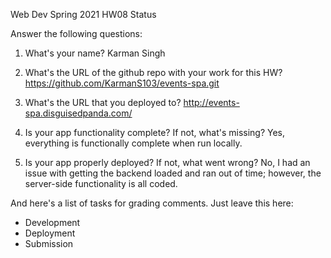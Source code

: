 
Web Dev Spring 2021 HW08 Status

Answer the following questions:


1. What's your name?
Karman Singh


2. What's the URL of the github repo with your work for this HW?
https://github.com/KarmanS103/events-spa.git


3. What's the URL that you deployed to?
http://events-spa.disguisedpanda.com/


4. Is your app functionality complete? If not, what's missing?
Yes, everything is functionally complete when run locally. 


5. Is your app properly deployed? If not, what went wrong?
No, I had an issue with getting the backend loaded and ran out of time; however, the
server-side functionality is all coded. 




And here's a list of tasks for grading comments. Just leave this here:
 - Development
 - Deployment
 - Submission
